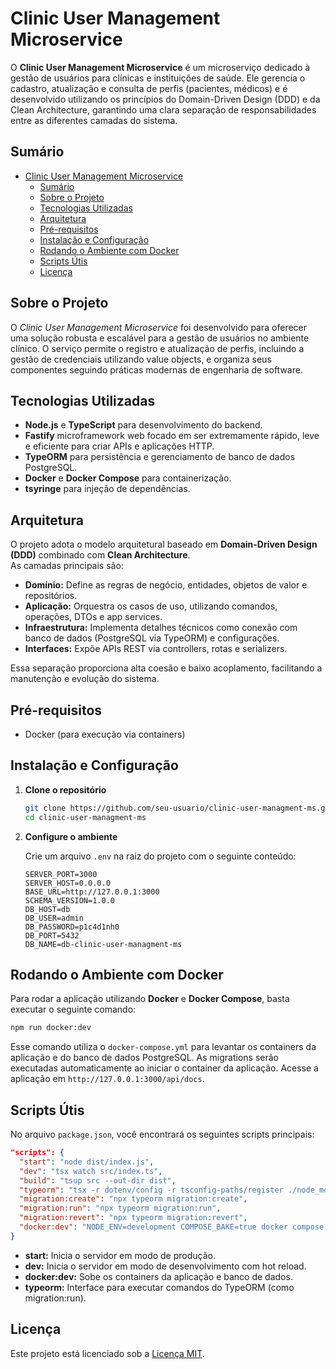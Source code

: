 # Clinic User Management Microservice

O **Clinic User Management Microservice** é um microserviço dedicado à gestão de usuários para clínicas e instituições de saúde. Ele gerencia o cadastro, atualização e consulta de perfis (pacientes, médicos) e é desenvolvido utilizando os princípios do Domain-Driven Design (DDD) e da Clean Architecture, garantindo uma clara separação de responsabilidades entre as diferentes camadas do sistema.

## Sumário
- [Clinic User Management Microservice](#clinic-user-management-microservice)
  - [Sumário](#sumário)
  - [Sobre o Projeto](#sobre-o-projeto)
  - [Tecnologias Utilizadas](#tecnologias-utilizadas)
  - [Arquitetura](#arquitetura)
  - [Pré-requisitos](#pré-requisitos)
  - [Instalação e Configuração](#instalação-e-configuração)
  - [Rodando o Ambiente com Docker](#rodando-o-ambiente-com-docker)
  - [Scripts Útis](#scripts-útis)
  - [Licença](#licença)

## Sobre o Projeto

O *Clinic User Management Microservice* foi desenvolvido para oferecer uma solução robusta e escalável para a gestão de usuários no ambiente clínico. O serviço permite o registro e atualização de perfis, incluindo a gestão de credenciais utilizando value objects, e organiza seus componentes seguindo práticas modernas de engenharia de software.

## Tecnologias Utilizadas

- **Node.js** e **TypeScript** para desenvolvimento do backend.
- **Fastify** microframework web focado em ser extremamente rápido, leve e eficiente para criar APIs e aplicações HTTP.
- **TypeORM** para persistência e gerenciamento de banco de dados PostgreSQL.
- **Docker** e **Docker Compose** para containerização.
- **tsyringe** para injeção de dependências.

## Arquitetura

O projeto adota o modelo arquitetural baseado em **Domain-Driven Design (DDD)** combinado com **Clean Architecture**.  
As camadas principais são:

- **Domínio:** Define as regras de negócio, entidades, objetos de valor e repositórios.
- **Aplicação:** Orquestra os casos de uso, utilizando comandos, operações, DTOs e app services.
- **Infraestrutura:** Implementa detalhes técnicos como conexão com banco de dados (PostgreSQL via TypeORM) e configurações.
- **Interfaces:** Expõe APIs REST via controllers, rotas e serializers.

Essa separação proporciona alta coesão e baixo acoplamento, facilitando a manutenção e evolução do sistema.

## Pré-requisitos
- Docker (para execução via containers)

## Instalação e Configuração

1. **Clone o repositório**
   ```bash
   git clone https://github.com/seu-usuario/clinic-user-managment-ms.git
   cd clinic-user-managment-ms
   ```
   
2. **Configure o ambiente**

   Crie um arquivo `.env` na raiz do projeto com o seguinte conteúdo:

   ```env
   SERVER_PORT=3000
   SERVER_HOST=0.0.0.0
   BASE_URL=http://127.0.0.1:3000
   SCHEMA_VERSION=1.0.0
   DB_HOST=db
   DB_USER=admin
   DB_PASSWORD=p1c4d1nh0
   DB_PORT=5432
   DB_NAME=db-clinic-user-managment-ms
   ```

## Rodando o Ambiente com Docker

Para rodar a aplicação utilizando **Docker** e **Docker Compose**, basta executar o seguinte comando:

```bash
npm run docker:dev
```

Esse comando utiliza o `docker-compose.yml` para levantar os containers da aplicação e do banco de dados PostgreSQL.
As migrations serão executadas automaticamente ao iniciar o container da aplicação.
Acesse a aplicação em `http://127.0.0.1:3000/api/docs`.

## Scripts Útis

No arquivo `package.json`, você encontrará os seguintes scripts principais:

```json
"scripts": {
  "start": "node dist/index.js",
  "dev": "tsx watch src/index.ts",
  "build": "tsup src --out-dir dist",
  "typeorm": "tsx -r dotenv/config -r tsconfig-paths/register ./node_modules/typeorm/cli.js -d ./src/infra/config/dataSource.ts",
  "migration:create": "npx typeorm migration:create",
  "migration:run": "npx typeorm migration:run",
  "migration:revert": "npx typeorm migration:revert",
  "docker:dev": "NODE_ENV=development COMPOSE_BAKE=true docker compose -f docker-compose.dev.yml up --build",
}
```

- **start:** Inicia o servidor em modo de produção.
- **dev:** Inicia o servidor em modo de desenvolvimento com hot reload.
- **docker:dev:** Sobe os containers da aplicação e banco de dados.
- **typeorm:** Interface para executar comandos do TypeORM (como migration:run).

## Licença

Este projeto está licenciado sob a [Licença MIT](LICENSE).
